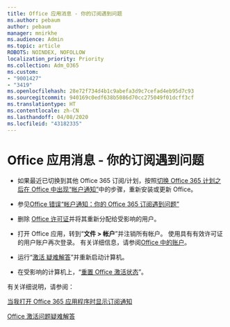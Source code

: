 ```yaml
---
title: Office 应用消息 - 你的订阅遇到问题
ms.author: pebaum
author: pebaum
manager: mnirkhe
ms.audience: Admin
ms.topic: article
ROBOTS: NOINDEX, NOFOLLOW
localization_priority: Priority
ms.collection: Adm_O365
ms.custom:
- "9001427"
- "3419"
ms.openlocfilehash: 28e72f734d4b1c9abefa3d9c7cefad4eb95d7c93
ms.sourcegitcommit: 940169c0edf638b5086d70cc275049f01dcff3cf
ms.translationtype: HT
ms.contentlocale: zh-CN
ms.lasthandoff: 04/08/2020
ms.locfileid: "43182335"
---
```

# <a name="office-apps-message---weve-run-into-a-problem-with-your-subscription"></a>Office 应用消息 - 你的订阅遇到问题

- 如果最近已切换到其他 Office 365 订阅/计划，按照[切换 Office 365 计划之后在 Office 中出现“帐户通知”](https://support.office.com/article/-account-notice-appears-in-office-after-switching-office-365-plans-857dc33a-1efc-4ce7-ac3f-ef616314e27d)中的步骤，重新安装或更新 Office。

- 参见[Office 错误“帐户通知：你的 Office 365 订阅遇到问题”](https://support.office.com/article/office-error-account-notice-we-ve-run-into-a-problem-with-your-office-365-subscription-17f71ecb-f53c-4f3d-ae18-7230ca1594c1)

- 删除 [Office 许可证](https://docs.microsoft.com/office365/admin/subscriptions-and-billing/assign-licenses-to-users?view=o365-worldwide#assign-licenses-to-one-user)并将其重新分配给受影响的用户。 

- 打开 Office 应用，转到“**文件 > 帐户**”并注销所有帐户。 使用具有有效许可证的用户账户再次登录。 有关详细信息，请参阅[Office 中的账户](https://support.office.com/article/accounts-in-office-628ea040-f265-49de-b986-be09c3ebf8a9?ui=en-US&rs=en-GB&ad=GB)。

- 运行“[激活 疑难解答](https://aka.ms/SARA-OfficeActivation-Alchemy)”并重新启动计算机。

- 在受影响的计算机上，“[重置 Office 激活状态](https://techcommunity.microsoft.com/t5/Office-365-ProPlus/Reset-Office-365-ProPlus-activation-state/td-p/331632)”。

有关详细说明，请参阅： 

[当我打开 Office 365 应用程序时显示订阅通知](https://support.office.com/article/a-subscription-notice-appears-when-i-open-an-office-365-application-4cabe32c-f594-4c0e-9191-3d3ade10cceb)

[Office 激活问题疑难解答](https://support.office.com/article/unlicensed-product-and-activation-errors-in-office-0d23d3c0-c19c-4b2f-9845-5344fedc4380)
